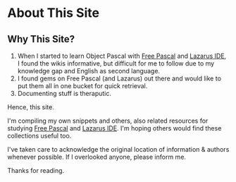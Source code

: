# About This Site

## Why This Site?

1. When I started to learn Object Pascal with [Free Pascal](https://www.freepascal.org) and [Lazarus IDE](https://www.lazarus-ide.org), I found the wikis informative, but difficult for me to follow due to my knowledge gap and English as second language.
2. I found gems on Free Pascal (and Lazarus) out there and would like to put them all in one bucket for quick retrieval.
3. Documenting stuff is theraputic.

Hence, this site.

I'm compiling my own snippets and others, also related resources for studying [Free Pascal](https://www.freepascal.org) and [Lazarus IDE](https://www.lazarus-ide.org). I'm hoping others would find these collections useful too.

I've taken care to acknowledge the original location of information & authors whenever possible. If I overlooked anyone, please inform me.

Thanks for reading.
